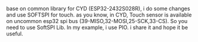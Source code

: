 base on common library for CYD (ESP32-2432S028R), i do some changes and use SOFTSPI for touch.
as you know, in CYD, Touch sensor is available on uncommon esp32 spi bus (39-MISO,32-MOSI,25-SCK,33-CS).
So you need to use SoftSPI Lib. In my example, i use PIO.
i share it and hope it be useful.
